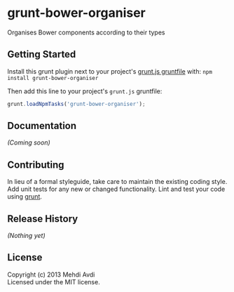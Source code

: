 # grunt-bower-organiser

Organises Bower components according to their types

## Getting Started
Install this grunt plugin next to your project's [grunt.js gruntfile][getting_started] with: `npm install grunt-bower-organiser`

Then add this line to your project's `grunt.js` gruntfile:

```javascript
grunt.loadNpmTasks('grunt-bower-organiser');
```

[grunt]: http://gruntjs.com/
[getting_started]: https://github.com/gruntjs/grunt/blob/master/docs/getting_started.md

## Documentation
_(Coming soon)_

## Contributing
In lieu of a formal styleguide, take care to maintain the existing coding style. Add unit tests for any new or changed functionality. Lint and test your code using [grunt][grunt].

## Release History
_(Nothing yet)_

## License
Copyright (c) 2013 Mehdi Avdi  
Licensed under the MIT license.
